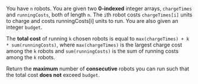 You have `n` robots. You are given two **0-indexed** integer arrays, `chargeTimes` and `runningCosts`, both of length `n`. The `i`th robot costs `chargeTimes[i]` units to charge and costs runningCosts[i] units to run. You are also given an integer `budget`.

The **total cost** of running `k` chosen robots is equal to `max(chargeTimes) + k * sum(runningCosts)`, where `max(chargeTimes)` is the largest charge cost among the `k` robots and `sum(runningCosts)` is the sum of running costs among the `k` robots.

Return the **maximum** number of **consecutive** robots you can run such that the total cost **does not** exceed `budget`.